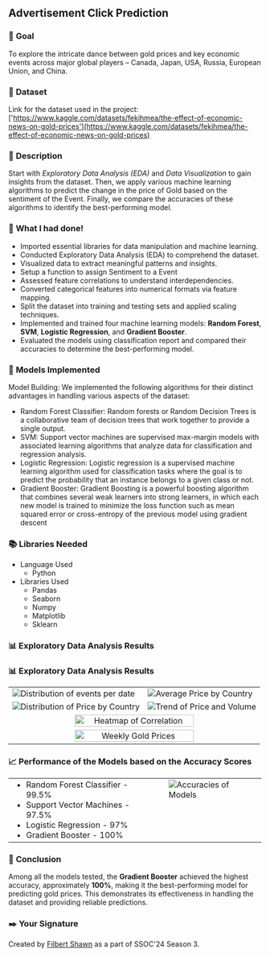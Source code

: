 ## **Advertisement Click Prediction**

### 🎯 **Goal**
To explore the intricate dance between gold prices and key economic events across major global players – Canada, Japan, USA, Russia, European Union, and China. 

### 🧵 **Dataset**
Link for the dataset used in the project: ['https://www.kaggle.com/datasets/fekihmea/the-effect-of-economic-news-on-gold-prices'](https://www.kaggle.com/datasets/fekihmea/the-effect-of-economic-news-on-gold-prices)

### 🧾 **Description**
Start with *Exploratory Data Analysis (EDA)* and *Data Visualization* to gain insights from the dataset. Then, we apply various machine learning algorithms to predict the change in the price of Gold based on the sentiment of the Event. Finally, we compare the accuracies of these algorithms to identify the best-performing model.

### 🧮 **What I had done!**
- Imported essential libraries for data manipulation and machine learning.
- Conducted Exploratory Data Analysis (EDA) to comprehend the dataset.
- Visualized data to extract meaningful patterns and insights.
- Setup a function to assign Sentiment to a Event
- Assessed feature correlations to understand interdependencies.
- Converted categorical features into numerical formats via feature mapping.
- Split the dataset into training and testing sets and applied scaling techniques.
- Implemented and trained four machine learning models: **Random Forest**, **SVM**, **Logistic Regression**, and **Gradient Booster**.
- Evaluated the models using classification report and compared their accuracies to determine the best-performing model.

### 🚀 **Models Implemented**
Model Building: We implemented the following algorithms for their distinct advantages in handling various aspects of the dataset:

- Random Forest Classifier: Random forests or Random Decision Trees is a collaborative team of decision trees that work together to provide a single output.
- SVM: Support vector machines are supervised max-margin models with associated learning algorithms that analyze data for classification and regression analysis.
- Logistic Regression: Logistic regression is a supervised machine learning algorithm used for classification tasks where the goal is to predict the probability that an instance belongs to a given class or not.
- Gradient Booster: Gradient Boosting is a powerful boosting algorithm that combines several weak learners into strong learners, in which each new model is trained to minimize the loss function such as mean squared error or cross-entropy of the previous model using gradient descent

### 📚 **Libraries Needed**
- Language Used
  - Python
- Libraries Used
  - Pandas
  - Seaborn
  - Numpy
  - Matplotlib
  - Sklearn
    
### 📊 **Exploratory Data Analysis Results**

### 📊 **Exploratory Data Analysis Results**

<table>
    <tr>
        <td><img src="https://github.com/fspzar123/ML-Crate/blob/22465f62c53b71fd029d4c1b350ae3bd1eda3f1f/The%20Effect%20of%20Economic%20News%20on%20Gold%20Prices%20Analysis/Images/Dist%20of%20events%20per%20date.png" alt="Distribution of events per date"></td>
        <td><img src="https://github.com/fspzar123/ML-Crate/blob/22465f62c53b71fd029d4c1b350ae3bd1eda3f1f/The%20Effect%20of%20Economic%20News%20on%20Gold%20Prices%20Analysis/Images/Avg%20Price%20by%20country.png" alt="Average Price by Country"></td>
    </tr>
    <tr>
        <td><img src="https://github.com/fspzar123/ML-Crate/blob/22465f62c53b71fd029d4c1b350ae3bd1eda3f1f/The%20Effect%20of%20Economic%20News%20on%20Gold%20Prices%20Analysis/Images/Dist%20of%20price%20by%20country.png" alt="Distribution of Price by Country"></td>
        <td><img src="https://github.com/fspzar123/ML-Crate/blob/22465f62c53b71fd029d4c1b350ae3bd1eda3f1f/The%20Effect%20of%20Economic%20News%20on%20Gold%20Prices%20Analysis/Images/Trend%20of%20Price%26Vol_K.png" alt="Trend of Price and Volume"></td>
    </tr>
    <tr>
        <td colspan="2" style="text-align: center;"><img src="https://github.com/fspzar123/ML-Crate/blob/22465f62c53b71fd029d4c1b350ae3bd1eda3f1f/The%20Effect%20of%20Economic%20News%20on%20Gold%20Prices%20Analysis/Images/HeatMap%20Of%20Correlation.png" alt="Heatmap of Correlation" style="width: 70%;"></td>
    </tr>
    <tr>
        <td colspan="2" style="text-align: center;"><img src="https://github.com/fspzar123/ML-Crate/blob/a9ab50a7bf4a70e1eb816952be05d9698963e0bf/The%20Effect%20of%20Economic%20News%20on%20Gold%20Prices%20Analysis/Images/Weekly-Gold.png" alt="Weekly Gold Prices" style="width: 70%;"></td>
    </tr>
</table>

### 📈 **Performance of the Models based on the Accuracy Scores**

<table>
    <tr>
        <td style="padding-right: 20px; vertical-align: top;">
            <ul style="list-style-type: disc; margin: 0;">
                <li>Random Forest Classifier - 99.5%</li>
                <li>Support Vector Machines - 97.5%</li>
                <li>Logistic Regression - 97%</li>
                <li>Gradient Booster - 100%</li>
            </ul>
        </td>
        <td style="vertical-align: top;">
            <img src="https://github.com/fspzar123/ML-Crate/blob/22465f62c53b71fd029d4c1b350ae3bd1eda3f1f/The%20Effect%20of%20Economic%20News%20on%20Gold%20Prices%20Analysis/Images/Accuracies%20of%20Models.png" alt="Accuracies of Models" style="max-width: 200px; max-height: 200px;">
        </td>
    </tr>
</table>


### 📢 **Conclusion**
Among all the models tested, the **Gradient Booster** achieved the highest accuracy, approximately **100%**, making it the best-performing model for predicting gold prices. This demonstrates its effectiveness in handling the dataset and providing reliable predictions.

### ✒️ **Your Signature**
Created by [Filbert Shawn](https://github.com/fspzar123) as a part of SSOC'24 Season 3.
